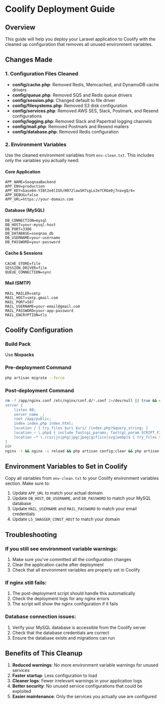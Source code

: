 # Coolify Deployment Guide

## Overview
This guide will help you deploy your Laravel application to Coolify with the cleaned up configuration that removes all unused environment variables.

## Changes Made

### 1. Configuration Files Cleaned
- **config/cache.php**: Removed Redis, Memcached, and DynamoDB cache drivers
- **config/queue.php**: Removed SQS and Redis queue drivers  
- **config/session.php**: Changed default to file driver
- **config/filesystems.php**: Removed S3 disk configuration
- **config/services.php**: Removed AWS SES, Slack, Postmark, and Resend configurations
- **config/logging.php**: Removed Slack and Papertrail logging channels
- **config/mail.php**: Removed Postmark and Resend mailers
- **config/database.php**: Removed Redis configuration

### 2. Environment Variables
Use the cleaned environment variables from `env-clean.txt`. This includes only the variables you actually need:

#### Core Application
```
APP_NAME=SooqnaaBackend
APP_ENV=production
APP_KEY=base64:YIBt2e4lIGh/H072lawSH7sgLo3e7CRGe0j7navgQ/4=
APP_DEBUG=false
APP_URL=https://your-domain.com
```

#### Database (MySQL)
```
DB_CONNECTION=mysql
DB_HOST=your-mysql-host
DB_PORT=3306
DB_DATABASE=sooqnaa_db
DB_USERNAME=your-username
DB_PASSWORD=your-password
```

#### Cache & Sessions
```
CACHE_STORE=file
SESSION_DRIVER=file
QUEUE_CONNECTION=sync
```

#### Mail (SMTP)
```
MAIL_MAILER=smtp
MAIL_HOST=smtp.gmail.com
MAIL_PORT=587
MAIL_USERNAME=your-email@gmail.com
MAIL_PASSWORD=your-app-password
MAIL_ENCRYPTION=tls
```

## Coolify Configuration

### Build Pack
Use **Nixpacks**

### Pre-deployment Command
```bash
php artisan migrate --force
```

### Post-deployment Command
```bash
rm -f /app/nginx.conf /etc/nginx/conf.d/*.conf 2>/dev/null || true && cat > /etc/nginx/conf.d/default.conf << 'EOF'
server {
    listen 80;
    server_name _;
    root /app/public;
    index index.php index.html;
    location / { try_files $uri $uri/ /index.php?$query_string; }
    location ~ \.php$ { include fastcgi_params; fastcgi_param SCRIPT_FILENAME $realpath_root$fastcgi_script_name; fastcgi_pass 127.0.0.1:9000; fastcgi_index index.php; }
    location ~* \.(css|js|png|jpg|jpeg|gif|ico|svg|webp)$ { try_files $uri =404; expires max; access_log off; }
}
EOF
nginx -t && nginx -s reload && php artisan config:clear && php artisan route:clear && php artisan view:clear
```

## Environment Variables to Set in Coolify

Copy all variables from `env-clean.txt` to your Coolify environment variables section. Make sure to:

1. Update `APP_URL` to match your actual domain
2. Update `DB_HOST`, `DB_USERNAME`, and `DB_PASSWORD` to match your MySQL database
3. Update `MAIL_USERNAME` and `MAIL_PASSWORD` to match your email credentials
4. Update `L5_SWAGGER_CONST_HOST` to match your domain

## Troubleshooting

### If you still see environment variable warnings:
1. Make sure you've committed all the configuration changes
2. Clear the application cache after deployment
3. Check that all environment variables are properly set in Coolify

### If nginx still fails:
1. The post-deployment script should handle this automatically
2. Check the deployment logs for any nginx errors
3. The script will show the nginx configuration if it fails

### Database connection issues:
1. Verify your MySQL database is accessible from the Coolify server
2. Check that the database credentials are correct
3. Ensure the database exists and migrations can run

## Benefits of This Cleanup

1. **Reduced warnings**: No more environment variable warnings for unused services
2. **Faster startup**: Less configuration to load
3. **Cleaner logs**: Fewer irrelevant warnings in your application logs
4. **Better security**: No unused service configurations that could be exploited
5. **Easier maintenance**: Only the services you actually use are configured
